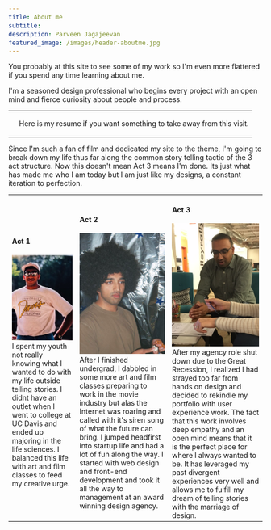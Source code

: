 ```yaml
---
title: About me
subtitle: 
description: Parveen Jagajeevan
featured_image: /images/header-aboutme.jpg
---
```


<p>You probably at this site to see some of my work so I'm even more flattered if you spend any time learning about me.</p>

<p>I'm a seasoned design professional who begins every project with an open mind and fierce curiosity about people and process.</p>

<table>

<tr>
<td class="third">
</td>
<td>
<p>Here is my resume if you want something to take away from this visit.</p>
</td>
</tr>
</table>

<p>Since I'm such a fan of film and dedicated my site to the theme, I'm going to break down my life thus far along the common story telling tactic of the 3 act structure. Now this doesn't mean Act 3 means I'm done. Its just what has made me who I am today but I am just like my designs, a constant iteration to perfection.
</p>
<!--<img src="images/about-parveen.png">-->

<table>

<tr>
<td class="third"><h4>Act 1</h4><img src="images/parveen-act1.png">
I spent my youth not really knowing what I wanted to do with my life outside telling stories. I didnt have an outlet when I went to college at UC Davis and ended up majoring in the life sciences. I balanced this life with art and film classes to feed my creative urge. 
</td>

<td class="third"><h4>Act 2</h4><img src="images/parveen-act2.png"> 
After I finished undergrad, I dabbled in some more art and film classes preparing to work in the movie industry but alas the Internet was roaring and called with it's siren song of what the future can bring. I jumped headfirst into startup life and had a lot of fun along the way. I started with web design and front-end development and took it all the way to management at an award winning design agency.
</td>

<td class="third"><h4>Act 3</h4><img src="images/parveen-act3.png">
After my agency role shut down due to the Great Recession, I realized I had strayed too far from hands on design and decided to rekindle my portfolio with user experience work. The fact that this work involves deep empathy and an open mind means that it is the perfect place for where I always wanted to be. It has leveraged my past divergent experiences very well and allows me to fulfill my dream of telling stories with the marriage of design.
</td>
</tr>

</table>